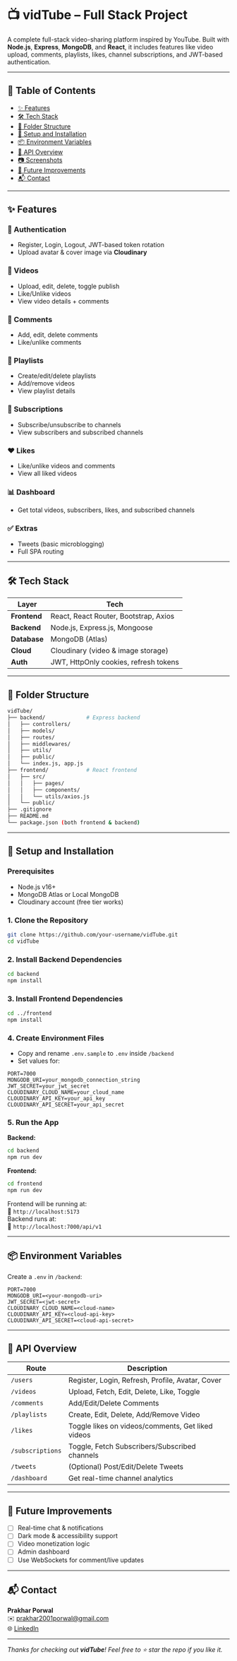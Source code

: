 # 📺 vidTube – Full Stack Project

A complete full-stack video-sharing platform inspired by YouTube. Built with **Node.js**, **Express**, **MongoDB**, and **React**, it includes features like video upload, comments, playlists, likes, channel subscriptions, and JWT-based authentication.

---

## 🧩 Table of Contents

- [✨ Features](#-features)
- [🛠️ Tech Stack](#️-tech-stack)
- [📁 Folder Structure](#-folder-structure)
- [🚀 Setup and Installation](#-setup-and-installation)
- [📦 Environment Variables](#-environment-variables)
- [📡 API Overview](#-api-overview)
- [📷 Screenshots](#-screenshots)
- [📌 Future Improvements](#-future-improvements)
- [📬 Contact](#-contact)

---

## ✨ Features

### 🔐 Authentication
- Register, Login, Logout, JWT-based token rotation
- Upload avatar & cover image via **Cloudinary**

### 🎥 Videos
- Upload, edit, delete, toggle publish
- Like/Unlike videos
- View video details + comments

### 💬 Comments
- Add, edit, delete comments
- Like/unlike comments

### 📃 Playlists
- Create/edit/delete playlists
- Add/remove videos
- View playlist details

### 🔔 Subscriptions
- Subscribe/unsubscribe to channels
- View subscribers and subscribed channels

### ❤️ Likes
- Like/unlike videos and comments
- View all liked videos

### 📊 Dashboard
- Get total videos, subscribers, likes, and subscribed channels

### ✅ Extras
- Tweets (basic microblogging)
- Full SPA routing

---

## 🛠️ Tech Stack

| Layer       | Tech                                   |
|-------------|----------------------------------------|
| **Frontend**| React, React Router, Bootstrap, Axios  |
| **Backend** | Node.js, Express.js, Mongoose          |
| **Database**| MongoDB (Atlas)                        |
| **Cloud**   | Cloudinary (video & image storage)     |
| **Auth**    | JWT, HttpOnly cookies, refresh tokens  |

---

## 📁 Folder Structure

```bash
vidTube/
├── backend/             # Express backend
│   ├── controllers/
│   ├── models/
│   ├── routes/
│   ├── middlewares/
│   ├── utils/
│   ├── public/
│   └── index.js, app.js
├── frontend/            # React frontend
│   ├── src/
│   │   ├── pages/
│   │   ├── components/
│   │   └── utils/axios.js
│   └── public/
├── .gitignore
├── README.md
└── package.json (both frontend & backend)
```

---

## 🚀 Setup and Installation

### Prerequisites
- Node.js v16+
- MongoDB Atlas or Local MongoDB
- Cloudinary account (free tier works)

### 1. Clone the Repository

```bash
git clone https://github.com/your-username/vidTube.git
cd vidTube
```

### 2. Install Backend Dependencies

```bash
cd backend
npm install
```

### 3. Install Frontend Dependencies

```bash
cd ../frontend
npm install
```

### 4. Create Environment Files

- Copy and rename `.env.sample` to `.env` inside `/backend`
- Set values for:

```env
PORT=7000
MONGODB_URI=your_mongodb_connection_string
JWT_SECRET=your_jwt_secret
CLOUDINARY_CLOUD_NAME=your_cloud_name
CLOUDINARY_API_KEY=your_api_key
CLOUDINARY_API_SECRET=your_api_secret
```

### 5. Run the App

**Backend:**

```bash
cd backend
npm run dev
```

**Frontend:**

```bash
cd frontend
npm run dev
```

Frontend will be running at:  
🔗 `http://localhost:5173`  
Backend runs at:  
🔗 `http://localhost:7000/api/v1`

---

## 📦 Environment Variables

Create a `.env` in `/backend`:

```
PORT=7000
MONGODB_URI=<your-mongodb-uri>
JWT_SECRET=<jwt-secret>
CLOUDINARY_CLOUD_NAME=<cloud-name>
CLOUDINARY_API_KEY=<cloud-api-key>
CLOUDINARY_API_SECRET=<cloud-api-secret>
```

---

## 📡 API Overview

| Route | Description |
|-------|-------------|
| `/users`         | Register, Login, Refresh, Profile, Avatar, Cover |
| `/videos`        | Upload, Fetch, Edit, Delete, Like, Toggle |
| `/comments`      | Add/Edit/Delete Comments |
| `/playlists`     | Create, Edit, Delete, Add/Remove Video |
| `/likes`         | Toggle likes on videos/comments, Get liked videos |
| `/subscriptions` | Toggle, Fetch Subscribers/Subscribed channels |
| `/tweets`        | (Optional) Post/Edit/Delete Tweets |
| `/dashboard`     | Get real-time channel analytics |

---


## 📌 Future Improvements

- [ ] Real-time chat & notifications
- [ ] Dark mode & accessibility support
- [ ] Video monetization logic
- [ ] Admin dashboard
- [ ] Use WebSockets for comment/live updates

---

## 📬 Contact

**Prakhar Porwal**  
✉️ prakhar2001porwal@gmail.com  
🌐 [LinkedIn](https://www.linkedin.com/in/prakharporwal)

---

_Thanks for checking out **vidTube**! Feel free to ⭐ star the repo if you like it._
